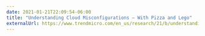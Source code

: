 ```yaml
---
date: 2021-01-21T22:09:54-06:00
title: "Understanding Cloud Misconfigurations — With Pizza and Lego"
externalUrl: https://www.trendmicro.com/en_us/research/21/b/understanding-cloud-misconfigurations-with-pizza-and-lego.html
---
```

